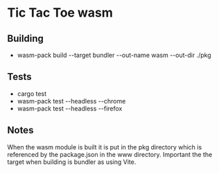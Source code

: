# Tic Tac Toe wasm

## Building
- wasm-pack build --target bundler --out-name wasm --out-dir ./pkg

## Tests
- cargo test
- wasm-pack test --headless --chrome
- wasm-pack test --headless --firefox

## Notes
When the wasm module is built it is put in the pkg directory which is referenced by the package.json in the www directory.
Important the the target when building is bundler as using Vite.

